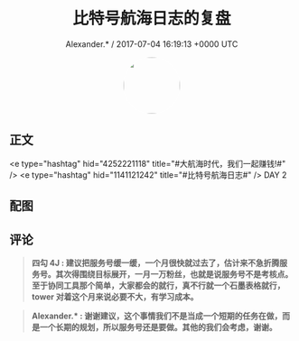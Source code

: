 <h1 align="center">比特号航海日志的复盘</h1>
<p align="center">
    <a>Alexander.* / 2017-07-04 16:19:13 &#43;0000 UTC</a>
</p>

<div align="center">
    <img src="https://images.zsxq.com/Frk84GenLwn4hcEItVn69VPvkO2O?e=1590940799&amp;token=kIxbL07-8jAj8w1n4s9zv64FuZZNEATmlU_Vm6zD:9OZo0rMdW7LxXBjDeujLq8AkJBU=" width="100" height="100" style="border:1px solid;border-radius:50%; color:#ffffff"/>
</div>

## 正文

<div>
&lt;e type=&#34;hashtag&#34; hid=&#34;4252221118&#34; title=&#34;#大航海时代，我们一起赚钱!#&#34; /&gt; &lt;e type=&#34;hashtag&#34; hid=&#34;1141121242&#34; title=&#34;#比特号航海日志#&#34; /&gt; DAY 2
</div>

## 配图
<div class="image" align="center">

</div>

## 评论

<div align="left">
<div>

<blockquote >
<span> <strong>四勾 4J : 建议把服务号缓一缓，一个月很快就过去了，估计来不急折腾服务号。其次得围绕目标展开，一月一万粉丝，也就是说服务号不是考核点。
至于协同工具那个简单，大家都会的就行，真不行就一个石墨表格就行，tower 对着这个月来说必要不大，有学习成本。 </strong></span>
</blockquote>

<blockquote >
<span> <strong>Alexander.* : 谢谢建议，这个事情我们不是当成一个短期的任务在做，而是一个长期的规划，所以服务号还是要做。其他的我们会考虑，谢谢。 </strong></span>
</blockquote>

</div>
</div>